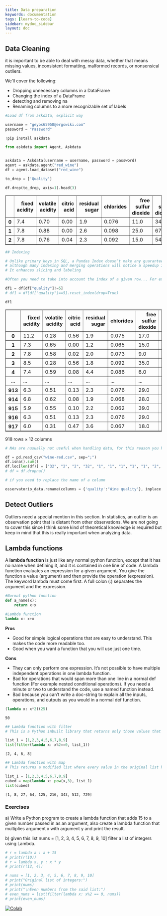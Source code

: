```yaml
---
title: Data preparation
keywords: documentation
tags: [learn-to-code]
sidebar: mydoc_sidebar
layout: doc
---
```


## Data Cleaning

it is important to be able to deal with messy data, whether that means missing values, inconsistent formatting, malformed records, or nonsensical outliers.

We’ll cover the following:

* Dropping unnecessary columns in a DataFrame
* Changing the index of a DataFrame
* detecting and removing na
* Renaming columns to a more recognizable set of labels


```python
#Load df from askdata, explicit way

username = "geyos65958@ergowiki.com"
password = "Password"

!pip install askdata

from askdata import Agent, Askdata


askdata = Askdata(username = username, password = password)
agent = askdata.agent("red_wine")
df = agent.load_dataset("red_wine")

to_drop = ['Quality']

df.drop(to_drop, axis=1).head(3)
```




<div>
<style scoped>
    .dataframe tbody tr th:only-of-type {
        vertical-align: middle;
    }

    .dataframe tbody tr th {
        vertical-align: top;
    }

    .dataframe thead th {
        text-align: right;
    }
</style>
<table border="1" class="dataframe">
  <thead>
    <tr style="text-align: right;">
      <th></th>
      <th>fixed acidity</th>
      <th>volatile acidity</th>
      <th>citric acid</th>
      <th>residual sugar</th>
      <th>chlorides</th>
      <th>free sulfur dioxide</th>
      <th>total sulfur dioxide</th>
      <th>density</th>
      <th>pH</th>
      <th>sulphates</th>
      <th>alcohol</th>
    </tr>
  </thead>
  <tbody>
    <tr>
      <th>0</th>
      <td>7.4</td>
      <td>0.70</td>
      <td>0.00</td>
      <td>1.9</td>
      <td>0.076</td>
      <td>11.0</td>
      <td>34.0</td>
      <td>0.9978</td>
      <td>3.51</td>
      <td>0.56</td>
      <td>9.4</td>
    </tr>
    <tr>
      <th>1</th>
      <td>7.8</td>
      <td>0.88</td>
      <td>0.00</td>
      <td>2.6</td>
      <td>0.098</td>
      <td>25.0</td>
      <td>67.0</td>
      <td>0.9968</td>
      <td>3.20</td>
      <td>0.68</td>
      <td>9.8</td>
    </tr>
    <tr>
      <th>2</th>
      <td>7.8</td>
      <td>0.76</td>
      <td>0.04</td>
      <td>2.3</td>
      <td>0.092</td>
      <td>15.0</td>
      <td>54.0</td>
      <td>0.9970</td>
      <td>3.26</td>
      <td>0.65</td>
      <td>9.8</td>
    </tr>
  </tbody>
</table>
</div>




```python
## Indexing

# Unlike primary keys in SQL, a Pandas Index doesn’t make any guarantee of being unique, 
# although many indexing and merging operations will notice a speedup in runtime if it is.
# It enhances slicing and labeling

#Often you need to take into account the index of a given row... For example:

df1 = df[df["quality"]!=5]
# df1 = df[df["quality"]==5].reset_index(drop=True)

df1
```




<div>
<style scoped>
    .dataframe tbody tr th:only-of-type {
        vertical-align: middle;
    }

    .dataframe tbody tr th {
        vertical-align: top;
    }

    .dataframe thead th {
        text-align: right;
    }
</style>
<table border="1" class="dataframe">
  <thead>
    <tr style="text-align: right;">
      <th></th>
      <th>fixed acidity</th>
      <th>volatile acidity</th>
      <th>citric acid</th>
      <th>residual sugar</th>
      <th>chlorides</th>
      <th>free sulfur dioxide</th>
      <th>total sulfur dioxide</th>
      <th>density</th>
      <th>pH</th>
      <th>sulphates</th>
      <th>alcohol</th>
      <th>quality</th>
    </tr>
  </thead>
  <tbody>
    <tr>
      <th>0</th>
      <td>11.2</td>
      <td>0.28</td>
      <td>0.56</td>
      <td>1.9</td>
      <td>0.075</td>
      <td>17.0</td>
      <td>60.0</td>
      <td>0.99800</td>
      <td>3.16</td>
      <td>0.58</td>
      <td>9.8</td>
      <td>6</td>
    </tr>
    <tr>
      <th>1</th>
      <td>7.3</td>
      <td>0.65</td>
      <td>0.00</td>
      <td>1.2</td>
      <td>0.065</td>
      <td>15.0</td>
      <td>21.0</td>
      <td>0.99460</td>
      <td>3.39</td>
      <td>0.47</td>
      <td>10.0</td>
      <td>7</td>
    </tr>
    <tr>
      <th>2</th>
      <td>7.8</td>
      <td>0.58</td>
      <td>0.02</td>
      <td>2.0</td>
      <td>0.073</td>
      <td>9.0</td>
      <td>18.0</td>
      <td>0.99680</td>
      <td>3.36</td>
      <td>0.57</td>
      <td>9.5</td>
      <td>7</td>
    </tr>
    <tr>
      <th>3</th>
      <td>8.5</td>
      <td>0.28</td>
      <td>0.56</td>
      <td>1.8</td>
      <td>0.092</td>
      <td>35.0</td>
      <td>103.0</td>
      <td>0.99690</td>
      <td>3.30</td>
      <td>0.75</td>
      <td>10.5</td>
      <td>7</td>
    </tr>
    <tr>
      <th>4</th>
      <td>7.4</td>
      <td>0.59</td>
      <td>0.08</td>
      <td>4.4</td>
      <td>0.086</td>
      <td>6.0</td>
      <td>29.0</td>
      <td>0.99740</td>
      <td>3.38</td>
      <td>0.50</td>
      <td>9.0</td>
      <td>4</td>
    </tr>
    <tr>
      <th>...</th>
      <td>...</td>
      <td>...</td>
      <td>...</td>
      <td>...</td>
      <td>...</td>
      <td>...</td>
      <td>...</td>
      <td>...</td>
      <td>...</td>
      <td>...</td>
      <td>...</td>
      <td>...</td>
    </tr>
    <tr>
      <th>913</th>
      <td>6.3</td>
      <td>0.51</td>
      <td>0.13</td>
      <td>2.3</td>
      <td>0.076</td>
      <td>29.0</td>
      <td>40.0</td>
      <td>0.99574</td>
      <td>3.42</td>
      <td>0.75</td>
      <td>11.0</td>
      <td>6</td>
    </tr>
    <tr>
      <th>914</th>
      <td>6.8</td>
      <td>0.62</td>
      <td>0.08</td>
      <td>1.9</td>
      <td>0.068</td>
      <td>28.0</td>
      <td>38.0</td>
      <td>0.99651</td>
      <td>3.42</td>
      <td>0.82</td>
      <td>9.5</td>
      <td>6</td>
    </tr>
    <tr>
      <th>915</th>
      <td>5.9</td>
      <td>0.55</td>
      <td>0.10</td>
      <td>2.2</td>
      <td>0.062</td>
      <td>39.0</td>
      <td>51.0</td>
      <td>0.99512</td>
      <td>3.52</td>
      <td>0.76</td>
      <td>11.2</td>
      <td>6</td>
    </tr>
    <tr>
      <th>916</th>
      <td>6.3</td>
      <td>0.51</td>
      <td>0.13</td>
      <td>2.3</td>
      <td>0.076</td>
      <td>29.0</td>
      <td>40.0</td>
      <td>0.99574</td>
      <td>3.42</td>
      <td>0.75</td>
      <td>11.0</td>
      <td>6</td>
    </tr>
    <tr>
      <th>917</th>
      <td>6.0</td>
      <td>0.31</td>
      <td>0.47</td>
      <td>3.6</td>
      <td>0.067</td>
      <td>18.0</td>
      <td>42.0</td>
      <td>0.99549</td>
      <td>3.39</td>
      <td>0.66</td>
      <td>11.0</td>
      <td>6</td>
    </tr>
  </tbody>
</table>
<p>918 rows × 12 columns</p>
</div>




```python
# NAs are nusually not useful when handling data, for this reason you have to identify them and remove them

df = pd.read_csv("wine-red.csv", sep=";")
df.isna().sum()
df.loc[len(df)] = ["32", "2", "2", "32", "1", "1", "1", "1", "1", "2", None, "4"]
# df = df.dropna()
```


```python
# if you need to replace the name of a column 

osservatorio_data.rename(columns = {'quality':'Wine quality'}, inplace = True)
```

## Detect Outliers

Outliers need a special mention in this section. In statistics, an outlier is an observation point that is distant from other observations. We are not going to cover this since I think some kind of theoretical knowledge is required but keep in mind that this is really important when analyzing data.

## Lambda functions

A **lambda function** is just like any normal python function, except that it has no name when defining it, and it is contained in one line of code. A lambda function evaluates an expression for a given argument. You give the function a value (argument) and then provide the operation (expression). The keyword lambda must come first. A full colon (:) separates the argument and the expression.



```python
#Normal python function
def a_name(x):
    return x+x

#Lambda function
lambda x: x+x
```


**Pros**

* Good for simple logical operations that are easy to understand. This makes the code more readable too.
* Good when you want a function that you will use just one time.

**Cons**
* They can only perform one expression. It’s not possible to have multiple independent operations in one lambda function.
* Bad for operations that would span more than one line in a normal def function (For example nested conditional operations). If you need a minute or two to understand the code, use a named function instead.
* Bad because you can’t write a doc-string to explain all the inputs, operations, and outputs as you would in a normal def function.




```python
(lambda x: x*2)(25)
```




    50




```python
## Lambda function with filter
# This is a Python inbuilt library that returns only those values that fit certain criteria. 

list_1 = [1,2,3,4,5,6,7,8,9]
list(filter(lambda x: x%2==0, list_1))
```




    [2, 4, 6, 8]




```python
## Lambda function with map
# This returns a modified list where every value in the original list has been changed based on a function.

list_1 = [1,2,3,4,5,6,7,8,9]
cubed = map(lambda x: pow(x,3), list_1)
list(cubed)
```




    [1, 8, 27, 64, 125, 216, 343, 512, 729]



### Exercises

a) Write a Python program to create a lambda function that adds 15 to a given number passed in as an argument, also create a lambda function that multiplies argument x with argument y and print the result.

b) given this list nums = [1, 2, 3, 4, 5, 6, 7, 8, 9, 10]  filter a list of integers using Lambda.


```python
# r = lambda a : a + 15
# print(r(10))
# r = lambda x, y : x * y
# print(r(12, 4))

# nums = [1, 2, 3, 4, 5, 6, 7, 8, 9, 10]
# print("Original list of integers:")
# print(nums)
# print("\nEven numbers from the said list:")
# even_nums = list(filter(lambda x: x%2 == 0, nums))
# print(even_nums)
```

[![Colab](https://colab.research.google.com/assets/colab-badge.svg)](https://colab.research.google.com/drive/1A0qGwLr3R9iFJpPaFWv8OAKtdlPz1Vym?usp=sharing)